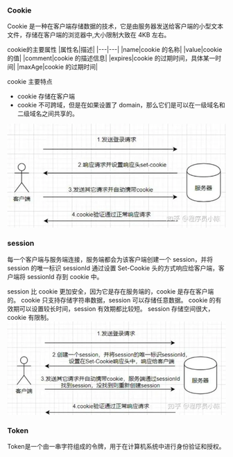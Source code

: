 

### Cookie
Cookie 是一种在客户端存储数据的技术，它是由服务器发送给客户端的小型文本文件，存储在客户端的浏览器中,大小限制大致在 4KB 左右。

cookie的主要属性
|属性名|描述|
|---|---|
|name|cookie 的名称|
|value|cookie 的值|
|comment|cookie 的描述信息|
|expires|cookie 的过期时间，具体某一时间|
|maxAge|cookie 的过期时间|

cookie 主要特点
- cookie 存储在客户端
- cookie 不可跨域，但是在如果设置了 domain，那么它们是可以在一级域名和二级域名之间共享的。

![alt text](image/imagea.png)

### session
每一个客户端与服务端连接，服务端都会为该客户端创建一个 session，并将 session 的唯一标识 sessionId 通过设置 Set-Cookie 头的方式响应给客户端，客户端将 sessionId 存到 cookie 中。

session 比 cookie 更加安全，因为它是存在服务端的，cookie 是存在客户端的。
cookie 只支持存储字符串数据，session 可以存储任意数据。
cookie 的有效期可以设置较长时间，session 有效期都比较短。
session 存储空间很大，cookie 有限制。
![alt text](image/image-a1.png)

### Token
Token是一个由一串字符组成的令牌，用于在计算机系统中进行身份验证和授权。